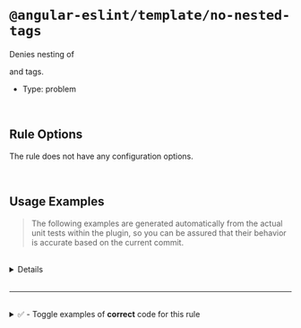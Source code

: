 <!--

  DO NOT EDIT.

  This markdown file was autogenerated using a mixture of the following files as the source of truth for its data:
  - ../../src/rules/no-nested-tags.ts
  - ../../tests/rules/no-nested-tags/cases.ts

  In order to update this file, it is therefore those files which need to be updated, as well as potentially the generator script:
  - ../../../../tools/scripts/generate-rule-docs.ts

-->

<br>

# `@angular-eslint/template/no-nested-tags`

Denies nesting of <p> and <a> tags.

- Type: problem

<br>

## Rule Options

The rule does not have any configuration options.

<br>

## Usage Examples

> The following examples are generated automatically from the actual unit tests within the plugin, so you can be assured that their behavior is accurate based on the current commit.

<br>

<details>
<summary>❌ - Toggle examples of <strong>incorrect</strong> code for this rule</summary>

<br>

#### Default Config

```json
{
  "rules": {
    "@angular-eslint/template/no-nested-tags": [
      "error"
    ]
  }
}
```

<br>

#### ❌ Invalid Code

```html
<a><a></a></a>
   ~~~~~~~
```

<br>

---

<br>

#### Default Config

```json
{
  "rules": {
    "@angular-eslint/template/no-nested-tags": [
      "error"
    ]
  }
}
```

<br>

#### ❌ Invalid Code

```html
<a><A></A></a>
   ~~~~~~~
```

<br>

---

<br>

#### Default Config

```json
{
  "rules": {
    "@angular-eslint/template/no-nested-tags": [
      "error"
    ]
  }
}
```

<br>

#### ❌ Invalid Code

```html
<p>@if(true) {<p></p>}</p>
              ~~~~~~~
```

<br>

---

<br>

#### Default Config

```json
{
  "rules": {
    "@angular-eslint/template/no-nested-tags": [
      "error"
    ]
  }
}
```

<br>

#### ❌ Invalid Code

```html
<a><div><div><div><div><div><div><div><div><div><div><div><div><div><div><div><div><div><div><div><div>
  <a>fail</a>
  ~~~~~~~~~~~
</div></div></div></div></div></div></div></div></div></div></div></div></div></div></div></div></div></div></div></div></a>
```

</details>

<br>

---

<br>

<details>
<summary>✅ - Toggle examples of <strong>correct</strong> code for this rule</summary>

<br>

#### Default Config

```json
{
  "rules": {
    "@angular-eslint/template/no-nested-tags": [
      "error"
    ]
  }
}
```

<br>

#### ✅ Valid Code

```html
<a></a>
```

<br>

---

<br>

#### Default Config

```json
{
  "rules": {
    "@angular-eslint/template/no-nested-tags": [
      "error"
    ]
  }
}
```

<br>

#### ✅ Valid Code

```html
<a></a><a></a>
```

<br>

---

<br>

#### Default Config

```json
{
  "rules": {
    "@angular-eslint/template/no-nested-tags": [
      "error"
    ]
  }
}
```

<br>

#### ✅ Valid Code

```html
<p></p>
```

<br>

---

<br>

#### Default Config

```json
{
  "rules": {
    "@angular-eslint/template/no-nested-tags": [
      "error"
    ]
  }
}
```

<br>

#### ✅ Valid Code

```html
<p></p><p></p>
```

<br>

---

</details>

<br>
